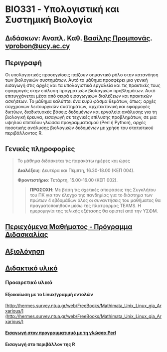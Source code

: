 # BIO331 - Υπολογιστική και Συστημική Βιολογία

## Διδάσκων: Αναπλ. Καθ. [Βασίλης Προμπονάς](https://www.ucy.ac.cy/dir/el/component/comprofiler/userprofile/vprobon). [vprobon@ucy.ac.cy](mailto:vprobon@ucy.ac.cy)

##  Περιγραφή 
Οι υπολογιστικές προσεγγίσεις παίζουν σημαντικό ρόλο
στην κατανόηση των βιολογικών συστημάτων. Αυτό το
μάθημα προσφέρει μια γενική εισαγωγή στις αρχές και τα
υπολογιστικά εργαλεία και τις πρακτικές τους εφαρμογές
στην επίλυση πραγματικών βιολογικών προβλημάτων.
Αυτό επιτυγχάνεται μέσα από σειρά εισαγωγικών
διαλέξεων και πρακτικών ασκήσεων. Το μάθημα καλύπτει
ένα ευρύ φάσμα θεμάτων, όπως: αρχές σύγχρονων
λειτουργικών συστημάτων, αρχιτεκτονική και εφαρμογές
δικτύων, διαδικτυακές βάσεις δεδομένων και εργαλεία
ανάλυσης για τη βιολογική έρευνα, εισαγωγή σε τεχνικές
επίλυσης προβλημάτων, σε μια υψηλού επιπέδου γλώσσα
προγραμματισμού (Perl ή Python), αρχές ποσοτικής
ανάλυσης βιολογικών δεδομένων με χρήση του
στατιστικού περιβάλλοντος R.

## Γενικές πληροφορίες
>Το μάθημα διδάσκεται τις παρακάτω ημέρες και ώρες
>
>**Διαλέξεις**: Δευτέρα και Πέμπτη, 16.30-18.00 (ΚΕΠ 004).
>
>**Φροντιστήριο**: Τετάρτη, 15.00-16.00 (ΚΕΠ 002).
>
>>**ΠΡΟΣΟΧΗ**: 
>>Με βάση τις σχετικές αποφάσεις της Συγκλήτου του ΠΚ για τον έλεγχο της πανδημίας για το διάστημα των πρώτων 4 εβδομάδων όλες οι συναντήσεις του μαθήματος θα πραγματοποιηθούν μέσω 
>>της πλατφόρμας TEAMS.
>Η ημερομηνία της τελικής εξέτασης θα οριστεί από την ΥΣΦΜ.


## [Περιεχόμενα Μαθήματος - Πρόγραμμα Διδασκαλίας](content.md)
## [Αξιολόγηση](assessment.md)
## [Διδακτικό υλικό](material.md)

### Προαιρετικό υλικό
#### Εξοικοίωση με το Linux/γραμμή εντολών
[http://hermes.survey.ntua.gr/web/FreeBooks/Mathimata_Unix_Linux_gia_Arxarious/](http://hermes.survey.ntua.gr/web/FreeBooks/Mathimata_Unix_Linux_gia_Arxarious/)
#### [Εισαγωγή στον προγραμματισμό με τη γλώσσα Perl](https://github.com/vprobon/BIO331/blob/master/perl.md)
#### Εισαγωγή στο περιβάλλον της R
